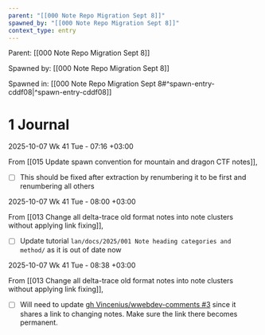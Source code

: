 ```yaml
---
parent: "[[000 Note Repo Migration Sept 8]]"
spawned_by: "[[000 Note Repo Migration Sept 8]]"
context_type: entry
---
```


Parent: [[000 Note Repo Migration Sept 8]]

Spawned by: [[000 Note Repo Migration Sept 8]]

Spawned in: [[000 Note Repo Migration Sept 8#^spawn-entry-cddf08|^spawn-entry-cddf08]]

# 1 Journal

2025-10-07 Wk 41 Tue - 07:16 +03:00

From [[015 Update spawn convention for mountain and dragon CTF notes]],

- [ ] This should be fixed after extraction by renumbering it to be first and renumbering all others

2025-10-07 Wk 41 Tue - 08:00 +03:00

From [[013 Change all delta-trace old format notes into note clusters without applying link fixing]],

- [ ] Update tutorial `lan/docs/2025/001 Note heading categories and method/` as it is out of date now

2025-10-07 Wk 41 Tue - 08:38 +03:00

From [[013 Change all delta-trace old format notes into note clusters without applying link fixing]],

- [ ] Will need to update [gh Vincenius/wwebdev-comments #3](https://github.com/Vincenius/wwebdev-comments/issues/3) since it shares a link to changing notes. Make sure the link there becomes permanent.